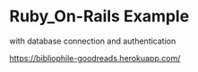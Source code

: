 
# Ruby_On-Rails Example
with database connection and authentication


https://bibliophile-goodreads.herokuapp.com/

